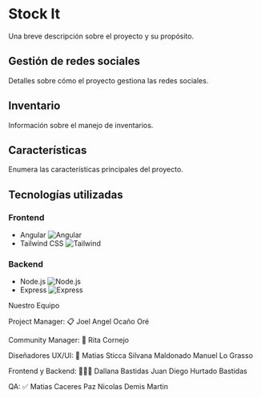 # Stock It

Una breve descripción sobre el proyecto y su propósito.

## Gestión de redes sociales

Detalles sobre cómo el proyecto gestiona las redes sociales.

## Inventario

Información sobre el manejo de inventarios.

## Características

Enumera las características principales del proyecto.

## Tecnologías utilizadas



### Frontend
- Angular ![Angular](https://angular.io/assets/images/logos/angular/angular.svg)
- Tailwind CSS ![Tailwind](https://tailwindcss.com/img/tailwindcss-logo.svg)

### Backend
- Node.js ![Node.js](https://nodejs.org/static/images/logo.svg)
- Express ![Express](https://expressjs.com/images/express-facebook-share.png)


Nuestro Equipo

Project Manager: 📋
Joel Angel Ocaño Oré 

Community Manager: 📲
Rita Cornejo

Diseñadores UX/UI: 🎨
Matias Sticca
  Silvana Maldonado 
    Manuel Lo Grasso

Frontend y Backend: 👨🏻‍💻
Dallana Bastidas 
  Juan Diego Hurtado Bastidas


QA: ✅
Matias Caceres Paz
  Nicolas Demis Martin
